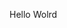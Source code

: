 Hello Wolrd






























































































































































































































































































